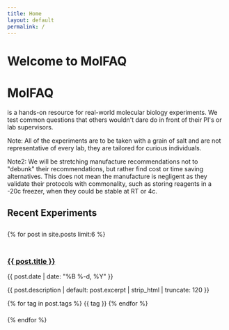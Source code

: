 ```yaml
---
title: Home
layout: default
permalink: /
---
```


<h1 style="color: var(--accent-color);">Welcome to MolFAQ</h1>

<h1 style="color: var(--accent-color);">MolFAQ</h1> is a hands-on resource for real-world molecular biology experiments. We test common questions that others wouldn't dare do in front of their PI's or lab supervisors.

Note: All of the experiments are to be taken with a grain of salt and are not representative of every lab, they are tailored for curious individuals. 

Note2: We will be stretching manufacture recommendations not to "debunk" their recommendations, but rather find cost or time saving alternatives. This does not mean the manufacture is negligent as they validate their protocols with commonality, such as storing reagents in a -20c freezer, when they could be stable at RT or 4c. 


## Recent Experiments

<div class="post-grid">
  {% for post in site.posts limit:6 %}
    <div class="post-card">
      <h3><a href="{{ post.url | relative_url }}">{{ post.title }}</a></h3>
      <div class="post-meta">{{ post.date | date: "%B %-d, %Y" }}</div>
      <p>{{ post.description | default: post.excerpt | strip_html | truncate: 120 }}</p>
      <div class="tags">
        {% for tag in post.tags %}
          <span class="tag">{{ tag }}</span>
        {% endfor %}
      </div>
    </div>
  {% endfor %}
</div>

<style>
  .post-grid {
    display: grid;
    grid-template-columns: repeat(auto-fill, minmax(300px, 1fr));
    gap: 1.5em;
    margin-top: 2em;
  }
  
  @media (max-width: 768px) {
    .post-grid {
      grid-template-columns: 1fr;
    }
  }
</style>